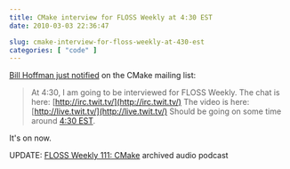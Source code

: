 ```yaml
---
title: CMake interview for FLOSS Weekly at 4:30 EST
date: 2010-03-03 22:36:47

slug: cmake-interview-for-floss-weekly-at-430-est
categories: [ "code" ]
---
```


[Bill Hoffman just notified](http://www.cmake.org/pipermail/cmake/2010-March/035591.html) on the CMake mailing list:

> At 4:30, I am going to be interviewed for FLOSS Weekly.
> The chat is here:
> [http://irc.twit.tv/](http://irc.twit.tv/)
> The video is here:
> [http://live.twit.tv/](http://live.twit.tv/)
> Should be going on some time around [4:30 EST](http://www.timeanddate.com/library/abbreviations/timezones/na/est.html).

It's on now.

UPDATE: [FLOSS Weekly 111: CMake](http://twit.tv/floss111) archived audio podcast
